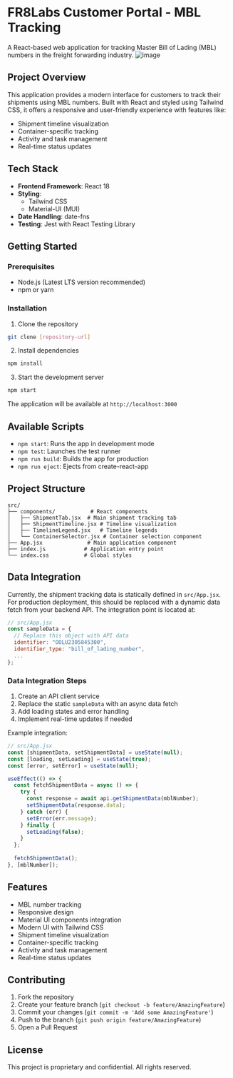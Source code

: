 # FR8Labs Customer Portal - MBL Tracking

A React-based web application for tracking Master Bill of Lading (MBL) numbers in the freight forwarding industry.
![image](https://github.com/user-attachments/assets/9afd202b-0112-4be2-a906-360819085194)


## Project Overview

This application provides a modern interface for customers to track their shipments using MBL numbers. Built with React and styled using Tailwind CSS, it offers a responsive and user-friendly experience with features like:

- Shipment timeline visualization
- Container-specific tracking
- Activity and task management
- Real-time status updates

## Tech Stack

- **Frontend Framework**: React 18
- **Styling**: 
  - Tailwind CSS
  - Material-UI (MUI)
- **Date Handling**: date-fns
- **Testing**: Jest with React Testing Library

## Getting Started

### Prerequisites

- Node.js (Latest LTS version recommended)
- npm or yarn

### Installation

1. Clone the repository
```bash
git clone [repository-url]
```

2. Install dependencies
```bash
npm install
```

3. Start the development server
```bash
npm start
```

The application will be available at `http://localhost:3000`

## Available Scripts

- `npm start`: Runs the app in development mode
- `npm test`: Launches the test runner
- `npm run build`: Builds the app for production
- `npm run eject`: Ejects from create-react-app

## Project Structure

```
src/
├── components/           # React components
│   ├── ShipmentTab.jsx  # Main shipment tracking tab
│   ├── ShipmentTimeline.jsx # Timeline visualization
│   ├── TimelineLegend.jsx   # Timeline legends
│   └── ContainerSelector.jsx # Container selection component
├── App.jsx              # Main application component
├── index.js            # Application entry point
└── index.css           # Global styles
```

## Data Integration

Currently, the shipment tracking data is statically defined in `src/App.jsx`. For production deployment, this should be replaced with a dynamic data fetch from your backend API. The integration point is located at:

```javascript
// src/App.jsx
const sampleData = {
  // Replace this object with API data
  identifier: "OOLU2305845300",
  identifier_type: "bill_of_lading_number",
  ...
};
```

### Data Integration Steps

1. Create an API client service
2. Replace the static `sampleData` with an async data fetch
3. Add loading states and error handling
4. Implement real-time updates if needed

Example integration:

```javascript
// src/App.jsx
const [shipmentData, setShipmentData] = useState(null);
const [loading, setLoading] = useState(true);
const [error, setError] = useState(null);

useEffect(() => {
  const fetchShipmentData = async () => {
    try {
      const response = await api.getShipmentData(mblNumber);
      setShipmentData(response.data);
    } catch (err) {
      setError(err.message);
    } finally {
      setLoading(false);
    }
  };
  
  fetchShipmentData();
}, [mblNumber]);
```

## Features

- MBL number tracking
- Responsive design
- Material UI components integration
- Modern UI with Tailwind CSS
- Shipment timeline visualization
- Container-specific tracking
- Activity and task management
- Real-time status updates

## Contributing

1. Fork the repository
2. Create your feature branch (`git checkout -b feature/AmazingFeature`)
3. Commit your changes (`git commit -m 'Add some AmazingFeature'`)
4. Push to the branch (`git push origin feature/AmazingFeature`)
5. Open a Pull Request

## License

This project is proprietary and confidential. All rights reserved.
